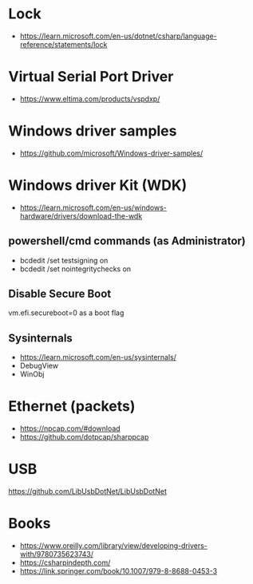 # Lock

- https://learn.microsoft.com/en-us/dotnet/csharp/language-reference/statements/lock

# Virtual Serial Port Driver

- https://www.eltima.com/products/vspdxp/

# Windows driver samples

- https://github.com/microsoft/Windows-driver-samples/

# Windows driver Kit (WDK)

- https://learn.microsoft.com/en-us/windows-hardware/drivers/download-the-wdk

## powershell/cmd commands (as Administrator)

- bcdedit /set testsigning on 
- bcdedit /set nointegritychecks on

## Disable Secure Boot
vm.efi.secureboot=0 as a boot flag

## Sysinternals
- https://learn.microsoft.com/en-us/sysinternals/
- DebugView
- WinObj

# Ethernet (packets)

- https://npcap.com/#download
- https://github.com/dotpcap/sharppcap

# USB 

https://github.com/LibUsbDotNet/LibUsbDotNet

# Books

- https://www.oreilly.com/library/view/developing-drivers-with/9780735623743/
- https://csharpindepth.com/
- https://link.springer.com/book/10.1007/979-8-8688-0453-3








